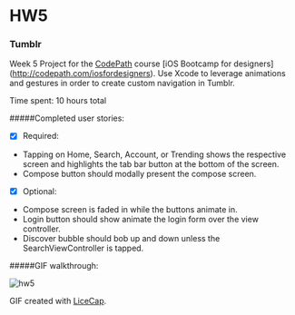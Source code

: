 # HW5
### Tumblr

Week 5 Project for the [CodePath](http://www.codepath.com/) course [iOS Bootcamp for designers] (http://codepath.com/iosfordesigners). Use Xcode to leverage animations and gestures in order to create custom navigation in Tumblr. 

Time spent: 10 hours total 

#####Completed user stories:
* [x] Required: 
 + Tapping on Home, Search, Account, or Trending shows the respective screen and highlights the tab bar button at the bottom of the screen.
 + Compose button should modally present the compose screen.
 
* [x] Optional: 
 + Compose screen is faded in while the buttons animate in.
 + Login button should show animate the login form over the view controller.
 + Discover bubble should bob up and down unless the SearchViewController is tapped.

#####GIF walkthrough:

![hw5](https://cloud.githubusercontent.com/assets/10460611/6547859/30181b9e-c5a2-11e4-868d-7c945977934e.gif)

GIF created with [LiceCap](http://www.cockos.com/licecap/).
